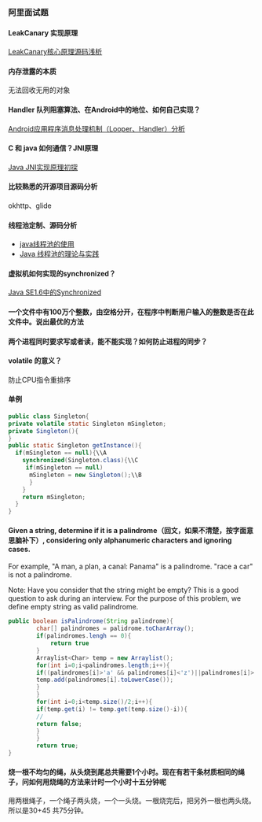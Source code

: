 ### 阿里面试题

#### LeakCanary 实现原理
[LeakCanary核心原理源码浅析](http://blog.csdn.net/cloud_huan/article/details/53081120)

#### 内存泄露的本质
无法回收无用的对象

#### Handler 队列阻塞算法、在Android中的地位、如何自己实现？
[Android应用程序消息处理机制（Looper、Handler）分析](http://blog.csdn.net/luoshengyang/article/details/6817933)

#### C 和 java 如何通信？JNI原理
[Java JNI实现原理初探](http://blog.csdn.net/hackooo/article/details/48395765/)

#### 比较熟悉的开源项目源码分析
okhttp、glide

#### 线程池定制、源码分析
- [java线程池的使用](http://yukai.space/2017/05/08/java%E7%BA%BF%E7%A8%8B%E6%B1%A0%E7%9A%84%E4%BD%BF%E7%94%A8/)
- [Java 线程池的理论与实践](https://juejin.im/post/5906b6e78d6d810058dab1bf)

#### 虚拟机如何实现的synchronized？
[Java SE1.6中的Synchronized](http://www.infoq.com/cn/articles/java-se-16-synchronized)

#### 一个文件中有100万个整数，由空格分开，在程序中判断用户输入的整数是否在此文件中。说出最优的方法

#### 两个进程同时要求写或者读，能不能实现？如何防止进程的同步？

#### volatile 的意义？

防止CPU指令重排序

#### 单例

```java
public class Singleton{
private volatile static Singleton mSingleton;
private Singleton(){
}
public static Singleton getInstance(){
  if(mSingleton == null){\\A
    synchronized(Singleton.class){\\C
     if(mSingleton == null)
      mSingleton = new Singleton();\\B
      }
    }
    return mSingleton;
  }
}
```

#### Given a string, determine if it is a palindrome（回文，如果不清楚，按字面意思脑补下）, considering only alphanumeric characters and ignoring cases.  

For example,  "A man, a plan, a canal: Panama" is a palindrome.  "race a car" is not a palindrome.  

Note:  Have you consider that the string might be empty? This is a good question to ask during an interview.  For the purpose of this problem, we define empty string as valid palindrome.

```java
public boolean isPalindrome(String palindrome){
		char[] palindromes = palidrome.toCharArray();
 		if(palindromes.lengh == 0){
	 		return true
 		}
 		Arraylist<Char> temp = new Arraylist();
 		for(int i=0;i<palindromes.length;i++){
 		if((palindromes[i]>'a' && palindromes[i]<'z')||palindromes[i]>'A' && palindromes[i]<'Z')){
 		temp.add(palindromes[i].toLowerCase());
 		}
		}
 		for(int i=0;i<temp.size()/2;i++){
 		if(temp.get(i) != temp.get(temp.size()-i)){
 		//
 		return false;
 		}
 		}
 		return true;
}
```

#### 烧一根不均匀的绳，从头烧到尾总共需要1个小时。现在有若干条材质相同的绳子，问如何用烧绳的方法来计时一个小时十五分钟呢
用两根绳子，一个绳子两头烧，一个一头烧。一根烧完后，把另外一根也两头烧。所以是30+45 共75分钟。
